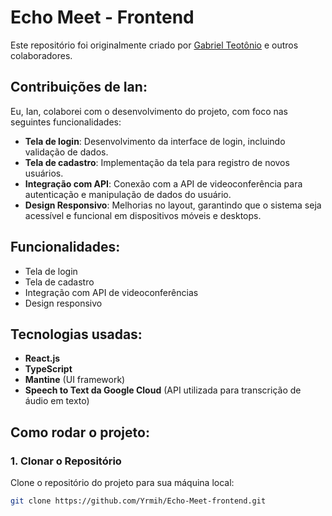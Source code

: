 # Echo Meet - Frontend

Este repositório foi originalmente criado por [Gabriel Teotônio](https://github.com/gabriel-teotonio) e outros colaboradores.

## Contribuições de Ian:
Eu, Ian, colaborei com o desenvolvimento do projeto, com foco nas seguintes funcionalidades:

- **Tela de login**: Desenvolvimento da interface de login, incluindo validação de dados.
- **Tela de cadastro**: Implementação da tela para registro de novos usuários.
- **Integração com API**: Conexão com a API de videoconferência para autenticação e manipulação de dados do usuário.
- **Design Responsivo**: Melhorias no layout, garantindo que o sistema seja acessível e funcional em dispositivos móveis e desktops.

## Funcionalidades:

- Tela de login
- Tela de cadastro
- Integração com API de videoconferências
- Design responsivo

## Tecnologias usadas:

- **React.js**
- **TypeScript**
- **Mantine** (UI framework)
- **Speech to Text da Google Cloud** (API utilizada para transcrição de áudio em texto)

## Como rodar o projeto:

### 1. Clonar o Repositório

Clone o repositório do projeto para sua máquina local:

```bash
git clone https://github.com/Yrmih/Echo-Meet-frontend.git
